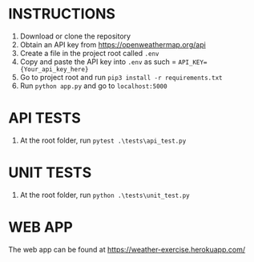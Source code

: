 # INSTRUCTIONS
1) Download or clone the repository
2) Obtain an API key from https://openweathermap.org/api
3) Create a file in the project root called `.env`
4) Copy and paste the API key into `.env` as such = `API_KEY={Your_api_key_here}`
5) Go to project root and run `pip3 install -r requirements.txt`
6) Run `python app.py` and go to `localhost:5000`

# API TESTS
1) At the root folder, run `pytest .\tests\api_test.py`

# UNIT TESTS
1) At the root folder, run `python .\tests\unit_test.py`

# WEB APP
The web app can be found at https://weather-exercise.herokuapp.com/